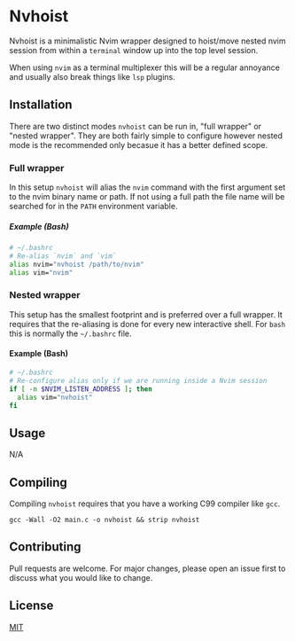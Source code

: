# Nvhoist
Nvhoist is a minimalistic Nvim wrapper designed to hoist/move nested nvim session from
within a `terminal` window up into the top level session.

When using `nvim` as a terminal multiplexer this will be a regular annoyance and usually
also break things like `lsp` plugins.

## Installation
There are two distinct modes `nvhoist` can be run in, "full wrapper" or "nested wrapper".
They are both fairly simple to configure however nested mode is the recommended only
becasue it has a better defined scope.

### Full wrapper
In this setup `nvhoist` will alias the `nvim` command with the first argument set to
the nvim binary name or path.  If not using a full path the file name will be searched
for in the `PATH` environment variable.

##### Example (Bash) 
``` bash
# ~/.bashrc
# Re-alias `nvim` and `vim`
alias nvim="nvhoist /path/to/nvim"
alias vim="nvim"
```

### Nested wrapper
This setup has the smallest footprint and is preferred over a full wrapper. It requires
that the re-aliasing is done for every new interactive shell. For `bash` this is normally
the `~/.bashrc` file.

#### Example (Bash)
``` bash
# ~/.bashrc
# Re-configure alias only if we are running inside a Nvim session
if [ -n $NVIM_LISTEN_ADDRESS ]; then
  alias vim="nvhoist"
fi
```

## Usage
N/A

## Compiling
Compiling `nvhoist` requires that you have a working C99 compiler like `gcc`.
```
gcc -Wall -O2 main.c -o nvhoist && strip nvhoist
```

## Contributing
Pull requests are welcome. For major changes, please open an issue first to discuss what you would like to change.

## License
[MIT](https://choosealicense.com/licenses/mit/)
